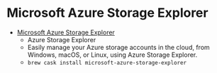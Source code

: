 # Microsoft Azure Storage Explorer
- [Microsoft Azure Storage Explorer](https://azure.microsoft.com/en-us/features/storage-explorer/)
  -  Azure Storage Explorer
  - Easily manage your Azure storage accounts in the cloud, from Windows, macOS, or Linux, using Azure Storage Explorer.
  - `brew cask install microsoft-azure-storage-explorer`
